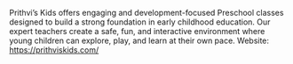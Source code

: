  Prithvi’s Kids offers engaging and development-focused Preschool classes designed to build a strong foundation in early childhood education. Our expert teachers create a safe, fun, and interactive environment where young children can explore, play, and learn at their own pace.
Website: https://prithviskids.com/



